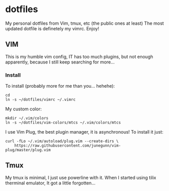 # dotfiles

My personal dotfiles from Vim, tmux, etc (the public ones at least) 
The most updated dotfile is definetely my vimrc. Enjoy!

## VIM

This is my humble vim config, IT has too much plugins, but not enough apparently, because I still keep searching for more...

### Install

To install (probably more for me than you... hehehe):

```
cd
ln -s ~/dotfiles/vimrc ~/.vimrc
```

My custom color:

```
mkdir ~/.vim/colors
ln -s ~/dotfiles/vim-colors/mtcs ~/.vim/colors/mtcs
```

I use Vim Plug, the best plugin manager, it is asynchronous! To install it just:

```
curl -fLo ~/.vim/autoload/plug.vim --create-dirs \
    https://raw.githubusercontent.com/junegunn/vim-plug/master/plug.vim
```

## Tmux

My tmux is minimal, I just use powerline with it. When I started using tilix therminal emulator, It got a little forgotten...
